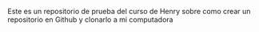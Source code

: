 Este es un repositorio de prueba del curso de Henry sobre como crear un repositorio en Github y clonarlo a mi computadora
